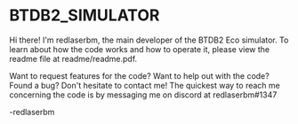 # BTDB2_SIMULATOR

Hi there! I'm redlaserbm, the main developer of the BTDB2 Eco simulator. To learn about how the code works and how to operate it, please view the readme file at readme/readme.pdf. 

Want to request features for the code? Want to help out with the code? Found a bug? Don't hesitate to contact me! The quickest way to reach me concerning the code is by messaging me on discord at redlaserbm#1347

-redlaserbm
